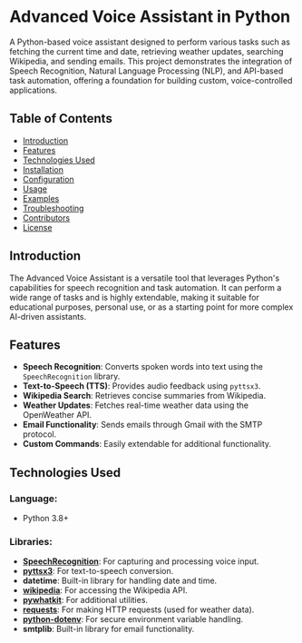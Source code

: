 # Advanced Voice Assistant in Python

A Python-based voice assistant designed to perform various tasks such as fetching the current time and date, retrieving weather updates, searching Wikipedia, and sending emails. This project demonstrates the integration of Speech Recognition, Natural Language Processing (NLP), and API-based task automation, offering a foundation for building custom, voice-controlled applications.

## Table of Contents

- [Introduction](#introduction)
- [Features](#features)
- [Technologies Used](#technologies-used)
- [Installation](#installation)
- [Configuration](#configuration)
- [Usage](#usage)
- [Examples](#examples)
- [Troubleshooting](#troubleshooting)
- [Contributors](#contributors)
- [License](#license)

## Introduction

The Advanced Voice Assistant is a versatile tool that leverages Python's capabilities for speech recognition and task automation. It can perform a wide range of tasks and is highly extendable, making it suitable for educational purposes, personal use, or as a starting point for more complex AI-driven assistants.

## Features

- **Speech Recognition**: Converts spoken words into text using the `SpeechRecognition` library.
- **Text-to-Speech (TTS)**: Provides audio feedback using `pyttsx3`.
- **Wikipedia Search**: Retrieves concise summaries from Wikipedia.
- **Weather Updates**: Fetches real-time weather data using the OpenWeather API.
- **Email Functionality**: Sends emails through Gmail with the SMTP protocol.
- **Custom Commands**: Easily extendable for additional functionality.

## Technologies Used

### Language:
- Python 3.8+

### Libraries:
- **[SpeechRecognition](https://pypi.org/project/SpeechRecognition/)**: For capturing and processing voice input.
- **[pyttsx3](https://pypi.org/project/pyttsx3/)**: For text-to-speech conversion.
- **datetime**: Built-in library for handling date and time.
- **[wikipedia](https://pypi.org/project/wikipedia/)**: For accessing the Wikipedia API.
- **[pywhatkit](https://pypi.org/project/pywhatkit/)**: For additional utilities.
- **[requests](https://pypi.org/project/requests/)**: For making HTTP requests (used for weather data).
- **[python-dotenv](https://pypi.org/project/python-dotenv/)**: For secure environment variable handling.
- **smtplib**: Built-in library for email functionality.
